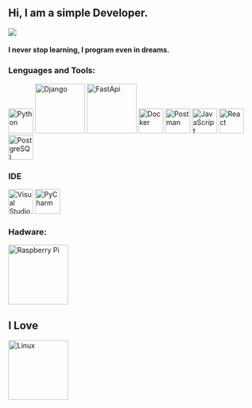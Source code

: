 ## Hi, I am a simple Developer.

![](https://media.giphy.com/media/iIqmM5tTjmpOB9mpbn/giphy.gif)

#### I never stop learning, I program even in dreams.



### Lenguages and Tools:
<img src="https://media.giphy.com/media/LMt9638dO8dftAjtco/giphy.gif" title="Python" width="50px"/>  <img src="https://static.djangoproject.com/img/logos/django-logo-negative.png" title="Django" width="100px"/> <img src="https://fastapi.tiangolo.com/img/logo-margin/logo-teal.png" title="FastApi" width="100px"/> <img src="https://www.docker.com/wp-content/uploads/2022/03/vertical-logo-monochromatic.png" title="Docker" width="50px"/> <img src="https://cdn.worldvectorlogo.com/logos/postman.svg" title="Postman" width="50px"/> <img src="https://media.giphy.com/media/ln7z2eWriiQAllfVcn/giphy.gif" title="JavaScript" width="50px"/> <img src="https://media.giphy.com/media/eNAsjO55tPbgaor7ma/giphy.gif" title="React" width="50px"/>  <img src="https://c0.klipartz.com/pngpicture/884/748/gratis-png-postgresql-computer-icons-database-angularjs-tencent.png" title="PostgreSQL" width="50px"/>


### IDE
<img src="https://resources.jetbrains.com/storage/products/pycharm/img/meta/pycharm_logo_300x300.png" title="Visual Studio Code" width="50px"/> <img src="https://media.giphy.com/media/IdyAQJVN2kVPNUrojM/giphy.gif" title="PyCharm" width="50px"/>


### Hadware:
<img src="https://www.aranacorp.com/wp-content/uploads/raspberry-pi-logo.jpg" title="Raspberry Pi" width="120px"/>


## I Love
<img src="https://logopond.com/logos/764befce2161b53b5895108e1e8597d7.png" title="Linux" width="120px"/>
